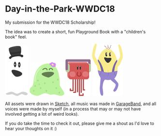 # Day-in-the-Park-WWDC18

My submission for the WWDC18 Scholarship! 

The idea was to create a short, fun Playground Book with a "children's book" feel.

![Playgroundbook Cover](https://github.com/gmCrivelli/Day-in-the-Park-WWDC18/blob/master/A%20Day%20in%20the%20Park.playgroundbook/Contents/Resources/hectorHappy.png) ![Playgroundbook Cover](https://github.com/gmCrivelli/Day-in-the-Park-WWDC18/blob/master/A%20Day%20in%20the%20Park.playgroundbook/Contents/Resources/gooeyHappy.png) ![Playgroundbook Cover](https://github.com/gmCrivelli/Day-in-the-Park-WWDC18/blob/master/A%20Day%20in%20the%20Park.playgroundbook/Contents/Resources/frankHappy.png) ![Playgroundbook Cover](https://github.com/gmCrivelli/Day-in-the-Park-WWDC18/blob/master/A%20Day%20in%20the%20Park.playgroundbook/Contents/Resources/barneyHappy.png)

All assets were drawn in [Sketch](https://www.sketchapp.com), all music was made in [GarageBand](https://itunes.apple.com/br/app/garageband/id682658836?l=en&mt=12), and all voices were made by myself (in a process that may or may not have involved getting a lot of weird looks).

If you do take the time to check it out, please give me a shout as I'd love to hear your thoughts on it :)
